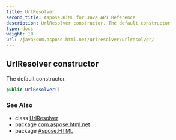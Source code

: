 ```yaml
---
title: UrlResolver
second_title: Aspose.HTML for Java API Reference
description: UrlResolver constructor. The default constructor
type: docs
weight: 10
url: /java/com.aspose.html.net/urlresolver/urlresolver/
---
```

## UrlResolver constructor

The default constructor.

```java
public UrlResolver()
```

### See Also

* class [UrlResolver](../)
* package [com.aspose.html.net](../../urlresolver/)
* package [Aspose.HTML](../../../)
